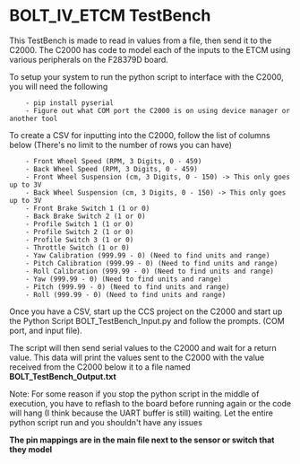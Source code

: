 # BOLT_IV_ETCM TestBench

This TestBench is made to read in values from a file, then send it to the C2000. The C2000 has code
to model each of the inputs to the ETCM using various peripherals on the F28379D board.

To setup your system to run the python script to interface with the C2000, you will need the following

        - pip install pyserial
        - Figure out what COM port the C2000 is on using device manager or another tool

To create a CSV for inputting into the C2000, follow the list of columns below
 (There's no limit to the number of rows you can have)

        - Front Wheel Speed (RPM, 3 Digits, 0 - 459)
        - Back Wheel Speed (RPM, 3 Digits, 0 - 459)
        - Front Wheel Suspension (cm, 3 Digits, 0 - 150) -> This only goes up to 3V
        - Back Wheel Suspension (cm, 3 Digits, 0 - 150) -> This only goes up to 3V
        - Front Brake Switch 1 (1 or 0)
        - Back Brake Switch 2 (1 or 0)
        - Profile Switch 1 (1 or 0)
        - Profile Switch 2 (1 or 0)
        - Profile Switch 3 (1 or 0)
        - Throttle Switch (1 or 0)
        - Yaw Calibration (999.99 - 0) (Need to find units and range)
        - Pitch Calibration (999.99 - 0) (Need to find units and range)
        - Roll Calibration (999.99 - 0) (Need to find units and range)
        - Yaw (999.99 - 0) (Need to find units and range)
        - Pitch (999.99 - 0) (Need to find units and range)
        - Roll (999.99 - 0) (Need to find units and range)

Once you have a CSV, start up the CCS project on the C2000 and start up the Python Script
BOLT_TestBench_Input.py and follow the prompts. (COM port, and input file).

The script will then send serial values to the C2000 and wait for a return value. This data will
print the values sent to the C2000 with the value received from the C2000 below it to a file named
**BOLT_TestBench_Output.txt**

Note: For some reason if you stop the python script in the middle of execution, you have to reflash
to the board before running again or the code will hang (I think because the UART buffer is still)
waiting. Let the entire python script run and you shouldn't have any issues

**The pin mappings are in the main file next to the sensor or switch that they model**
